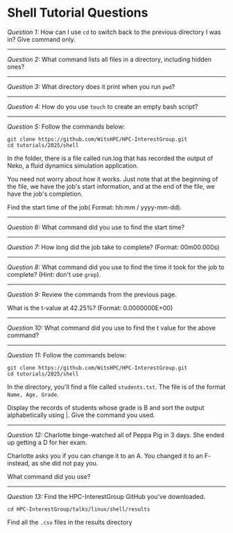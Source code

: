 # Shell Tutorial Questions

*Question 1:* How can I use `cd` to switch back to the previous directory I was in? Give command only.

---

*Question 2:* What command lists all files in a directory, including hidden ones?

---

*Question 3:* What directory does it print when you run `pwd`?

---

*Question 4:* How do you use `touch` to create an empty bash script?

---

*Question 5:* 
Follow the commands below:
```
git clone https://github.com/WitsHPC/HPC-InterestGroup.git
cd tutorials/2025/shell
```

In the folder, there is a file called run.log that has recorded the output of Neko, a fluid dynamics simulation application.
 
You need not worry about how it works. Just note that at the beginning of the file, we have the job's start information, and at the end of the file, we have the job's completion. 

Find the start time of the job( Format: hh:mm / yyyy-mm-dd).

---

*Question 6:* What command did you use to find the start time?

---

*Question 7:* How long did the job take to complete? (Format: 00m00.000s)

---

*Question 8:* What command did you use to find the time it took for the job to complete? (Hint: don't use `grep`).

---

*Question 9:* Review the commands from the previous page.

What is the t-value at 42.25%? (Format: 0.0000000E+00)

---

*Question 10:* What command did you use to find the t value for the above command?

---

*Question 11:* 
Follow the commands below:
```
git clone https://github.com/WitsHPC/HPC-InterestGroup.git
cd tutorials/2025/shell
```
 
In the directory, you'll find a file called `students.txt`. The file is of the format `Name, Age, Grade`.

Display the records of students whose grade is B and sort the output alphabetically using |. Give the command you used.

---

*Question 12:*
Charlotte binge-watched all of Peppa Pig in 3 days. She ended up getting a D for her exam. 

Charlotte asks you if you can change it to an A. You changed it to an F- instead, as she did not pay you.

What command did you use?

---

*Question 13:*
Find the HPC-InterestGroup GitHub you've downloaded.

```
cd HPC-InterestGroup/talks/linux/shell/results
```

Find all the `.csv` files in the results directory
